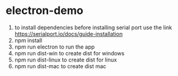 # electron-demo

1. to install dependencies before installing serial port use the link https://serialport.io/docs/guide-installation
2. npm install
3. npm run electron to run the app
4. npm run dist-win to create dist for windows
5. npm run dist-linux to create dist for linux
6. npm run dist-mac to create dist mac
